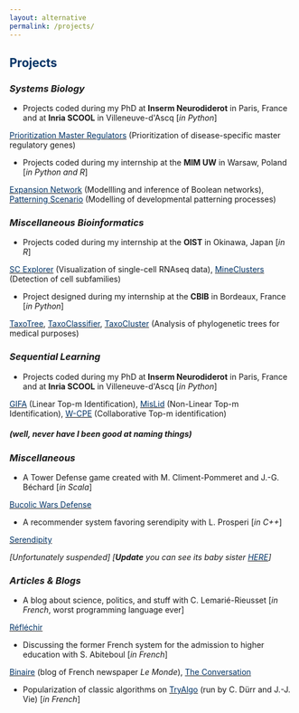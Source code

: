 ```yaml
---
layout: alternative
permalink: /projects/
---
```


## **<font color="#003366">Projects</font>**

### *Systems Biology*
- Projects coded during my PhD at **Inserm Neurodiderot** in Paris, France and at **Inria SCOOL** in Villeneuve-d'Ascq [*in Python*]

[<font color="#003366">Prioritization Master Regulators</font>](https://github.com/clreda/PrioritizationMasterRegulators) (Prioritization of disease-specific master regulatory genes)

- Projects coded during my internship at the **MIM UW** in Warsaw, Poland [*in Python and R*]

[<font color="#003366">Expansion Network</font>](https://github.com/regulomics/expansion-network) (Modellling and inference of Boolean networks), [<font color="#003366">Patterning Scenario</font>](https://github.com/clreda/patterning-scenario) (Modelling of developmental patterning processes)

### *Miscellaneous Bioinformatics*

- Projects coded during my internship at the **OIST** in Okinawa, Japan [*in R*]

[<font color="#003366">SC Explorer</font>](https://github.com/clreda/sc-explorer) (Visualization of single-cell RNAseq data), [<font color="#003366">MineClusters</font>](https://github.com/clreda/mineclusters) (Detection of cell subfamilies)

- Project designed during my internship at the **CBIB** in Bordeaux, France [*in Python*]

[<font color="#003366">TaxoTree</font>](https://github.com/cbib/taxotree), [<font color="#003366">TaxoClassifier</font>](https://github.com/kuredatan/taxoclassifier), [<font color="#003366">TaxoCluster</font>](https://github.com/kuredatan/taxocluster) (Analysis of phylogenetic trees for medical purposes)

### *Sequential Learning*

- Projects coded during my PhD at **Inserm Neurodiderot** in Paris, France and at **Inria SCOOL** in Villeneuve-d'Ascq [*in Python*]

[<font color="#003366">GIFA</font>](https://github.com/clreda/linear-top-m) (Linear Top-m Identification), [<font color="#003366">MisLid</font>](https://github.com/clreda/misspecified-top-m) (Non-Linear Top-m Identification), [<font color="#003366">W-CPE</font>](https://github.com/clreda/near-optimal-federated) (Collaborative Top-m identification)

##### *(well, never have I been good at naming things)*

### *Miscellaneous*

- A Tower Defense game created with M. Climent-Pommeret and J.-G. Béchard [*in Scala*]

[<font color="#003366">Bucolic Wars Defense</font>](https://gitlab.pimeys.fr/Chopopope/BucolicWarsDefense)

- A recommender system favoring serendipity with L. Prosperi [*in C++*]

[<font color="#003366">Serendipity</font>](https://github.com/BisounoursArcEnCiel/Serendipity)

*[Unfortunately suspended]*
*[**Update** you can see its baby sister [<font color="#003366">HERE</font>](https://github.com/kuredatan/projet-gml)]*

### *Articles & Blogs*

- A blog about science, politics, and stuff with C. Lemarié-Rieusset [*in French*, worst programming language ever]

[<font color="#003366">Réfléchir</font>](http://reflechir.fr/)

- Discussing the former French system for the admission to higher education with S. Abiteboul [*in French*]

[<font color="#003366">Binaire</font>](http://binaire.blog.lemonde.fr/2016/10/17/a-p-b-la-vie-apres-le-bac/) (blog of French newspaper *Le Monde*), [<font color="#003366">The Conversation</font>](https://theconversation.com/a-p-b-la-vie-apres-le-bac-66848)

- Popularization of classic algorithms on [<font color="#003366">TryAlgo</font>](http://tryalgo.org/) (run by C. Dürr and J.-J. Vie) [*in French*]
